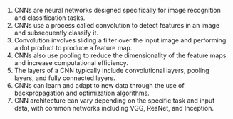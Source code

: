 1. CNNs are neural networks designed specifically for image recognition and classification tasks.
2. CNNs use a process called convolution to detect features in an image and subsequently classify it.
3. Convolution involves sliding a filter over the input image and performing a dot product to produce a feature map.
4. CNNs also use pooling to reduce the dimensionality of the feature maps and increase computational efficiency.
5. The layers of a CNN typically include convolutional layers, pooling layers, and fully connected layers.
6. CNNs can learn and adapt to new data through the use of backpropagation and optimization algorithms.
7. CNN architecture can vary depending on the specific task and input data, with common networks including VGG, ResNet, and Inception.